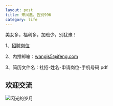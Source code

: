 ```yaml
---
layout: post
title: 来凤凰，告别996
category: life
---
```


美女多，福利多，加班少，别犹豫！

1、[招聘岗位](https://career.ifeng.com/job/recruit/0/)


2、内推邮箱：wangjs5@ifeng.com


3、简历文件名：社招-姓名-申请岗位-手机号码.pdf


## 欢迎交流
![闪光的岁月](http://www.laughitover.com/assets/images/2020/gzh.jpg)